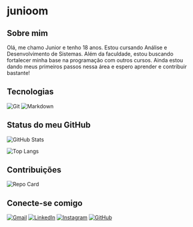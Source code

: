 # junioom

## Sobre mim

Olá, me chamo Junior e tenho 18 anos. Estou cursando Análise e Desenvolvimento de Sistemas. Além da faculdade, estou buscando fortalecer minha base na programação com outros cursos. Ainda estou dando meus primeiros passos nessa área e espero aprender e contribuir bastante!

## Tecnologias

![Git](https://img.shields.io/badge/GIT-E44C30?style=for-the-badge&logo=git&logoColor=white)
![Markdown](https://img.shields.io/badge/Markdown-000?style=for-the-badge&logo=markdown)

## Status do meu GitHub

![GitHub Stats](https://github-readme-stats.vercel.app/api?username=junioom&theme=transparent&bg_color=000&border_color=30A3DC&show_icons=true&icon_color=30A3DC&title_color=E94D5F&text_color=FFF)

![Top Langs](https://github-readme-stats-git-masterrstaa-rickstaa.vercel.app/api/top-langs/?username=junioom&layout=compact&bg_color=000&border_color=30A3DC&title_color=E94D5F&text_color=FFF)

## Contribuições

![Repo Card](https://github-readme-stats.vercel.app/api/pin/?username=junioom&repo=dio-lab-open-source&bg_color=000&border_color=30A3DC&show_icons=true&icon_color=30A3DC&title_color=E94D5F&text_color=FFF)


## Conecte-se comigo

[![Gmail](https://img.shields.io/badge/Gmail-333333?style=for-the-badge&logo=gmail&logoColor=red)](mailto:juniorbmelo12@gmail.com)
[![LinkedIn](https://img.shields.io/badge/LinkedIn-0077B5?style=for-the-badge&logo=linkedin&logoColor=white)](https://www.linkedin.com/in/alexsandro-junior-576719297/)
[![Instagram](https://img.shields.io/badge/-Instagram-%23E4405F?style=for-the-badge&logo=instagram&logoColor=white)](https://www.instagram.com/juniorbm.wn/)
[![GitHub](https://img.shields.io/badge/GitHub-100000?style=for-the-badge&logo=github&logoColor=white)](https://github.com/junioom)
